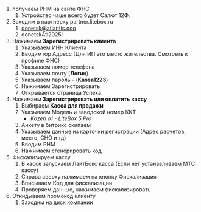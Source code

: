 1. получаем РНМ на сайте ФНС
	1. Устройство чаще всего будет Салют 12Ф.
2. Заходим в партнерку partner.litebox.ru
	1.  donetsk@atlantis.ooo
	2. donetskAtl2025!
3. Нажимаем **Зарегистрировать клиента**
	1. Указываем ИНН Клиента
	2. Вводим юр Адресс (Для ИП это место жительства. Смотреть к профиле ФНС)
	3. Указываем номер телефона
	4. Указываем почту (**Логин**)
	5. Указываем пароль - (**Kassa1223**)
	6. Нажимаем Зарегистрировать
	7. Открывается страница Успеха.  
4. Нажимаем **Зарегистрировать или оплатить кассу**
	1. Выбираем **Касса для продажи**
	2. Указываем Модель и заводской номер ККТ
		- *Kozen o1 - LiteBox 5 Pro*
	3. Анкету в битрикс скипаем
	4. Указываем данные из карточки регистрации (Адрес расчетов, место, СНО и тд)
	5. Вводим РНМ
	6. Нажимаем сгенерировать код
5. Фискализируем кассу
	1. В кассе запускаем ЛайтБокс касса (Если нет устанавливаем МТС кассу)
	2. Справа сверху нажимаем на кнопку Фискализация
	3. Вписываем Код для фискализации
	4. Проверяем данные, нажимаем фискализировать
6. Откидываем промокод клиенту
	1. Заходим на диск компании